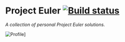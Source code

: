 # Project Euler [![Build status](https://travis-ci.org/cwparsons/project-euler.svg)](http://travis-ci.org/cwparsons/project-euler)

*A collection of personal Project Euler solutions.*

![Profile](https://projecteuler.net/profile/cwparsons.png)]